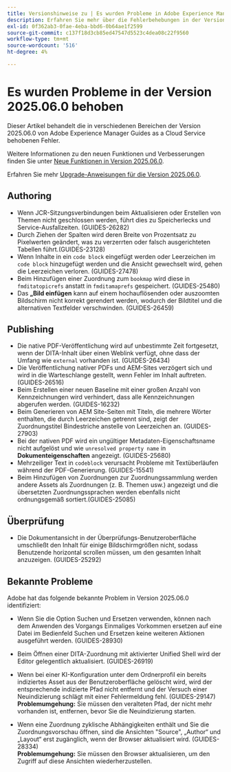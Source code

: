```yaml
---
title: Versionshinweise zu | Es wurden Probleme in Adobe Experience Manager Guides Version 2025.06.0 behoben
description: Erfahren Sie mehr über die Fehlerbehebungen in der Version 2025.06.0 von Adobe Experience Manager Guides as a Cloud Service.
exl-id: 0f362ab3-0fae-4eba-bbd6-0b64ae1f2599
source-git-commit: c137f18d3cb85ed47547d5523c4dea08c22f9560
workflow-type: tm+mt
source-wordcount: '516'
ht-degree: 4%

---
```


# Es wurden Probleme in der Version 2025.06.0 behoben

Dieser Artikel behandelt die in verschiedenen Bereichen der Version 2025.06.0 von Adobe Experience Manager Guides as a Cloud Service behobenen Fehler.

Weitere Informationen zu den neuen Funktionen und Verbesserungen finden Sie unter [Neue Funktionen in Version 2025.06.0](whats-new-2025-06-0.md).

Erfahren Sie mehr [Upgrade-Anweisungen für die Version 2025.06.0](upgrade-instructions-2025-06-0.md).

## Authoring

- Wenn JCR-Sitzungsverbindungen beim Aktualisieren oder Erstellen von Themen nicht geschlossen werden, führt dies zu Speicherlecks und Service-Ausfallzeiten. (GUIDES-26282)
- Durch Ziehen der Spalten wird deren Breite von Prozentsatz zu Pixelwerten geändert, was zu verzerrten oder falsch ausgerichteten Tabellen führt.(GUIDES-23128)
- Wenn Inhalte in ein `code block` eingefügt werden oder Leerzeichen im `code block` hinzugefügt werden und die Ansicht gewechselt wird, gehen die Leerzeichen verloren. (GUIDES-27478)
- Beim Hinzufügen einer Zuordnung zum `bookmap` wird diese in `fmditatopicrefs` anstatt in `fmditamaprefs` gespeichert. (GUIDES-25480)
- Das **„Bild einfügen** kann auf einem hochauflösenden oder auszoomten Bildschirm nicht korrekt gerendert werden, wodurch der Bildtitel und die alternativen Textfelder verschwinden. (GUIDES-26459)


## Publishing

- Die native PDF-Veröffentlichung wird auf unbestimmte Zeit fortgesetzt, wenn der DITA-Inhalt über einen Weblink verfügt, ohne dass der Umfang wie `external` vorhanden ist. (GUIDES-26434)
- Die Veröffentlichung nativer PDFs und AEM-Sites verzögert sich und wird in die Warteschlange gestellt, wenn Fehler im Inhalt auftreten. (GUIDES-26516)
- Beim Erstellen einer neuen Baseline mit einer großen Anzahl von Kennzeichnungen wird verhindert, dass alle Kennzeichnungen abgerufen werden. (GUIDES-16232)
- Beim Generieren von AEM Site-Seiten mit Titeln, die mehrere Wörter enthalten, die durch Leerzeichen getrennt sind, zeigt der Zuordnungstitel Bindestriche anstelle von Leerzeichen an. (GUIDES-27903)
- Bei der nativen PDF wird ein ungültiger Metadaten-Eigenschaftsname nicht aufgelöst und wie `unresolved property name` in **Dokumenteigenschaften** angezeigt. (GUIDES-25680)
- Mehrzeiliger Text in `codeblock` verursacht Probleme mit Textüberläufen während der PDF-Generierung. (GUIDES-15541)
- Beim Hinzufügen von Zuordnungen zur Zuordnungssammlung werden andere Assets als Zuordnungen (z. B. Themen usw.) angezeigt und die übersetzten Zuordnungssprachen werden ebenfalls nicht ordnungsgemäß sortiert.(GUIDES-25085)


## Überprüfung

- Die Dokumentansicht in der Überprüfungs-Benutzeroberfläche umschließt den Inhalt für einige Bildschirmgrößen nicht, sodass Benutzende horizontal scrollen müssen, um den gesamten Inhalt anzuzeigen. (GUIDES-25292)


## Bekannte Probleme

Adobe hat das folgende bekannte Problem in Version 2025.06.0 identifiziert:

- Wenn Sie die Option Suchen und Ersetzen verwenden, können nach dem Anwenden des Vorgangs Einmaliges Vorkommen ersetzen auf eine Datei im Bedienfeld Suchen und Ersetzen keine weiteren Aktionen ausgeführt werden. (GUIDES-28930)

- Beim Öffnen einer DITA-Zuordnung mit aktivierter Unified Shell wird der Editor gelegentlich aktualisiert. (GUIDES-26919)

- Wenn bei einer KI-Konfiguration unter dem Ordnerprofil ein bereits indiziertes Asset aus der Benutzeroberfläche gelöscht wird, wird der entsprechende indizierte Pfad nicht entfernt und der Versuch einer Neuindizierung schlägt mit einer Fehlermeldung fehl. (GUIDES-29147) <br>**Problemumgehung:** Sie müssen den veralteten Pfad, der nicht mehr vorhanden ist, entfernen, bevor Sie die Neuindizierung starten.

- Wenn eine Zuordnung zyklische Abhängigkeiten enthält und Sie die Zuordnungsvorschau öffnen, sind die Ansichten &quot;Source&quot;, „Author“ und „Layout“ erst zugänglich, wenn der Browser aktualisiert wird. (GUIDES-28334) <br>**Problemumgehung:** Sie müssen den Browser aktualisieren, um den Zugriff auf diese Ansichten wiederherzustellen.
